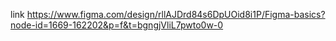 link
https://www.figma.com/design/rllAJDrd84s6DpUOid8i1P/Figma-basics?node-id=1669-162202&p=f&t=bgngjVliL7pwto0w-0
